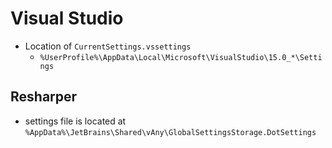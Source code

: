 # Visual Studio

- Location of `CurrentSettings.vssettings`
  - `%UserProfile%\AppData\Local\Microsoft\VisualStudio\15.0_*\Settings`

## Resharper

- settings file is located at `%AppData%\JetBrains\Shared\vAny\GlobalSettingsStorage.DotSettings`
